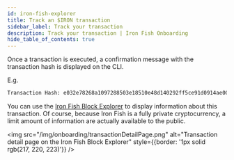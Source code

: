 ```yaml
---
id: iron-fish-explorer
title: Track an $IRON transaction
sidebar_label: Track your transaction
description: Track your transaction | Iron Fish Onboarding
hide_table_of_contents: true
---
```


Once a transaction is executed, a confirmation message with the transaction hash is displayed on the CLI.

E.g.

```sh
Transaction Hash: e032e78268a1097288503e18510e48d140292ff5ce91d0914ae00f733ad8d166
```

You can use the [Iron Fish Block Explorer](https://explorer.ironfish.network/) to display information about this transaction. Of course, because Iron Fish is a fully private cryptocurrency, a limit amount of information are actually available to the public.

<img src="/img/onboarding/transactionDetailPage.png" alt="Transaction detail page on the Iron Fish Block Explorer" style={{border: '1px solid rgb(217, 220, 223)'}} />
